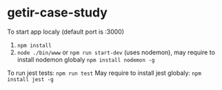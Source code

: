 # getir-case-study

To start app localy (default port is :3000)
1. `npm install`
2. `node ./bin/www` or `npm run start-dev` (uses nodemon), may require to install nodemon globaly `npm install nodemon -g`

To run jest tests:
`npm run test`
May require to install jest globaly: `npm install jest -g`
